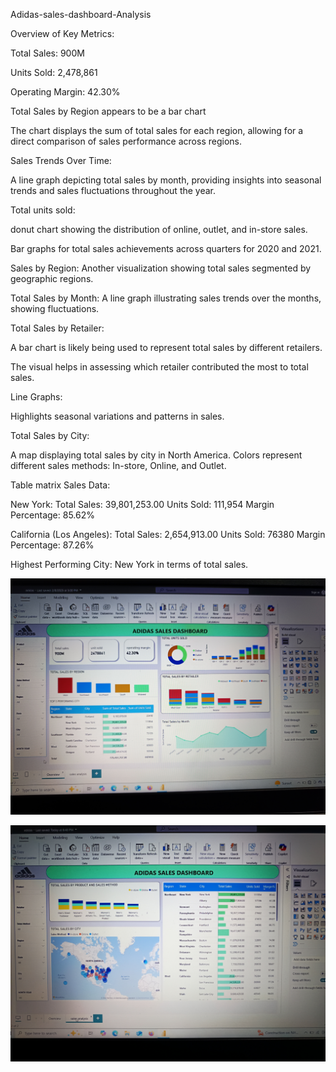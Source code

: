
Adidas-sales-dashboard-Analysis

Overview of Key Metrics:

Total Sales: 900M

Units Sold: 2,478,861

Operating Margin: 42.30%


Total Sales by Region appears to be a bar chart


The chart displays the sum of total sales for each region, allowing for a direct comparison of sales performance across regions.


Sales Trends Over Time:

A line graph depicting total sales by month, providing insights into seasonal trends and sales fluctuations throughout the year.

Total units sold:

donut chart showing the distribution of online, outlet, and in-store sales.

Bar graphs for total sales achievements across quarters for 2020 and 2021.

Sales by Region: Another visualization showing total sales segmented by geographic regions.


Total Sales by Month: A line graph illustrating sales trends over the months, showing fluctuations.


Total Sales by Retailer:

A bar chart is likely being used to represent total sales by different retailers.

The visual helps in assessing which retailer contributed the most to total sales.


Line Graphs:

Highlights seasonal variations and patterns in sales.


Total Sales by City:

A map displaying total sales by city in North America.
Colors represent different sales methods: In-store, Online, and Outlet.


Table matrix Sales Data:

New York:
Total Sales: 39,801,253.00
Units Sold: 111,954
Margin Percentage: 85.62%

California (Los Angeles):
Total Sales: 2,654,913.00
Units Sold: 76380
Margin Percentage: 87.26%


Highest Performing City: New York in terms of total sales.


![Alt Text](IMG_20250225_184522.jpg)


![Alt Text](IMG_20250225_184709.jpg)

